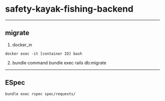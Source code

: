 # safety-kayak-fishing-backend


----
## migrate
1. docker_in
```
docker exec -it [container ID] bash
```
2. bundle command
bundle exec rails db:migrate

--- 
## ESpec
```
bundle exec rspec spec/requests/
```